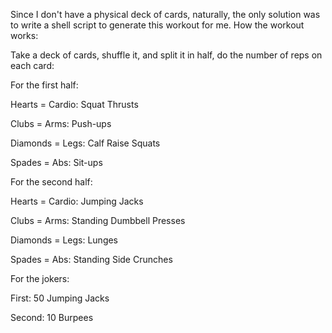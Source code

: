 Since I don't have a physical deck of cards, naturally, the only solution was to write a shell script to generate this workout for me. How the workout works:

Take a deck of cards, shuffle it, and split it in half, do the number of reps on each card:

For the first half:

Hearts = Cardio: Squat Thrusts

Clubs	= Arms: Push-ups

Diamonds = Legs: Calf Raise Squats

Spades = Abs: Sit-ups

For the second half:

Hearts = Cardio: Jumping Jacks

Clubs = Arms: Standing Dumbbell Presses

Diamonds = Legs: Lunges

Spades = Abs: Standing Side Crunches

For the jokers:

First: 50 Jumping Jacks

Second: 10 Burpees
